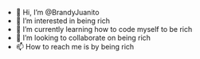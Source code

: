 - 👋 Hi, I’m @BrandyJuanito
- 👀 I’m interested in being rich
- 🌱 I’m currently learning how to code myself to be rich
- 💞️ I’m looking to collaborate on being rich
- 📫 How to reach me is by being rich

<!---
BrandyJuanito/BrandyJuanito is a ✨ special ✨ repository because its `README.md` (this file) appears on your GitHub profile.
You can click the Preview link to take a look at your changes.
--->
